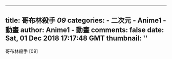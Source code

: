 
---
title: 哥布林殺手 _09_
categories: 
    - 二次元
    - Anime1 - 動畫
author: Anime1 - 動畫
comments: false
date: Sat, 01 Dec 2018 17:17:48 GMT
thumbnail: ''
---

<div>   
哥布林殺手 [09]  
</div>
            
